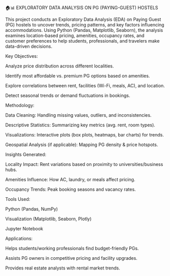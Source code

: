 🏠📊 EXPLORATORY DATA ANALYSIS ON PG (PAYING-GUEST) HOSTELS

This project conducts an Exploratory Data Analysis (EDA) on Paying Guest (PG) hostels to uncover trends, pricing patterns, and key factors influencing accommodations. Using Python (Pandas, Matplotlib, Seaborn), the analysis examines location-based pricing, amenities, occupancy rates, and customer preferences to help students, professionals, and travelers make data-driven decisions.

Key Objectives:


Analyze price distribution across different localities.

Identify most affordable vs. premium PG options based on amenities.

Explore correlations between rent, facilities (Wi-Fi, meals, AC), and location.

Detect seasonal trends or demand fluctuations in bookings.

Methodology:


Data Cleaning: Handling missing values, outliers, and inconsistencies.

Descriptive Statistics: Summarizing key metrics (avg. rent, room types).

Visualizations: Interactive plots (box plots, heatmaps, bar charts) for trends.

Geospatial Analysis (if applicable): Mapping PG density & price hotspots.

Insights Generated:


Locality Impact: Rent variations based on proximity to universities/business hubs.

Amenities Influence: How AC, laundry, or meals affect pricing.

Occupancy Trends: Peak booking seasons and vacancy rates.

Tools Used:


Python (Pandas, NumPy)

Visualization (Matplotlib, Seaborn, Plotly)

Jupyter Notebook

Applications:


Helps students/working professionals find budget-friendly PGs.

Assists PG owners in competitive pricing and facility upgrades.

Provides real estate analysts with rental market trends.

